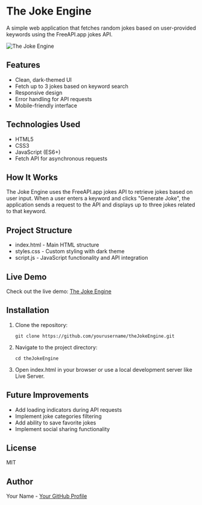 # The Joke Engine

A simple web application that fetches random jokes based on user-provided keywords using the FreeAPI.app jokes API.

![The Joke Engine](https://github.com/yourusername/theJokeEngine/raw/main/screenshot.png)

## Features
* Clean, dark-themed UI
* Fetch up to 3 jokes based on keyword search
* Responsive design
* Error handling for API requests
* Mobile-friendly interface

## Technologies Used
* HTML5
* CSS3
* JavaScript (ES6+)
* Fetch API for asynchronous requests

## How It Works
The Joke Engine uses the FreeAPI.app jokes API to retrieve jokes based on user input. When a user enters a keyword and clicks "Generate Joke", the application sends a request to the API and displays up to three jokes related to that keyword.

## Project Structure
* index.html - Main HTML structure
* styles.css - Custom styling with dark theme
* script.js - JavaScript functionality and API integration

## Live Demo
Check out the live demo: [The Joke Engine](https://vihangawijerathna.github.io/theJokeEngine)

## Installation
1. Clone the repository:
   ```
   git clone https://github.com/yourusername/theJokeEngine.git
   ```
2. Navigate to the project directory:
   ```
   cd theJokeEngine
   ```
3. Open index.html in your browser or use a local development server like Live Server.

## Future Improvements
* Add loading indicators during API requests
* Implement joke categories filtering
* Add ability to save favorite jokes
* Implement social sharing functionality

## License
MIT

## Author
Your Name - [Your GitHub Profile](https://github.com/vihangawijerathna)
